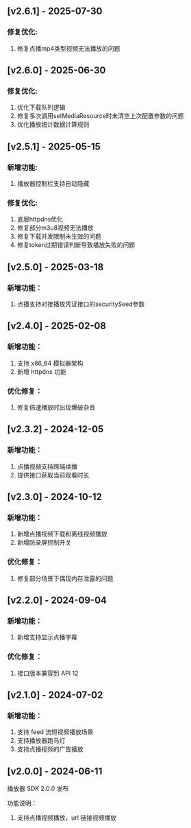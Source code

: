 ## [v2.6.1] - 2025-07-30

### 修复优化:

1. 修复点播mp4类型视频无法播放的问题

## [v2.6.0] - 2025-06-30

### 修复优化:

1. 优化下载队列逻辑
2. 修复多次调用setMediaResource时未清空上次配置参数的问题
3. 优化播放统计数据计算规则

## [v2.5.1] - 2025-05-15

### 新增功能:

1. 播放器控制栏支持自动隐藏

### 修复优化:

1. 底层httpdns优化
2. 修复部分m3u8视频无法播放
3. 修复下载并发限制未生效的问题
4. 修复token过期错误判断导致播放失败的问题

## [v2.5.0] - 2025-03-18

### 新增功能：

1. 点播支持对接播放凭证接口的securitySeed参数

## [v2.4.0] - 2025-02-08

### 新增功能：

1. 支持 x86_64 模拟器架构
2. 新增 httpdns 功能

### 优化修复：

1. 修复倍速播放时出现爆破杂音

## [v2.3.2] - 2024-12-05

### 新增功能：

1. 点播视频支持跨端续播
2. 提供接口获取当前观看时长

## [v2.3.0] - 2024-10-12

### 新增功能：

1. 新增点播视频下载和离线视频播放
2. 新增防录屏控制开关

### 优化修复：

1. 修复部分场景下偶现内存泄露的问题

## [v2.2.0] - 2024-09-04

### 新增功能：

1. 新增支持显示点播字幕

### 优化修复：

1. 接口版本兼容到 API 12

## [v2.1.0] - 2024-07-02

### 新增功能：
1. 支持 feed 流短视频播放场景
2. 支持播放器跑马灯
3. 支持点播视频的广告播放


## [v2.0.0] - 2024-06-11

播放器 SDK 2.0.0 发布

功能说明：
1. 支持点播视频播放，url 链接视频播放
